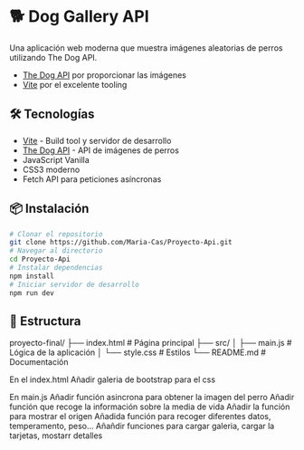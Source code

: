 # 🐕 Dog Gallery API

Una aplicación web moderna que muestra imágenes aleatorias de perros utilizando The Dog API.

- [The Dog API](https://thedogapi.com/) por proporcionar las imágenes
- [Vite](https://vitejs.dev/) por el excelente tooling

 ## 🛠️ Tecnologías

- [Vite](https://vitejs.dev/) - Build tool y servidor de desarrollo
- [The Dog API](https://thedogapi.com/) - API de imágenes de perros
- JavaScript Vanilla
- CSS3 moderno
- Fetch API para peticiones asíncronas

## 📦 Instalación

```bash
# Clonar el repositorio
git clone https://github.com/Maria-Cas/Proyecto-Api.git
# Navegar al directorio
cd Proyecto-Api
# Instalar dependencias
npm install
# Iniciar servidor de desarrollo
npm run dev
```

## 📁 Estructura

proyecto-final/
├── index.html      # Página principal
├── src/
│   ├── main.js     # Lógica de la aplicación
│   └── style.css   # Estilos
└── README.md       # Documentación

En el index.html
Añadir galeria de bootstrap para el css

En main.js
Añadir función asincrona para obtener la imagen del perro 
Añadir función que recoge la información sobre la media de vida
Añadir la función para mostrar el origen
Añadida función  para recoger diferentes datos, temperamento, peso...
Añañdir funciones para cargar galeria, cargar la tarjetas, mostarr detalles 
